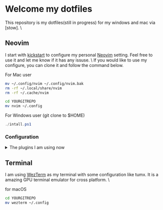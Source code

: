 # Welcome my dotfiles
This repository is my dotfiles(still in progress) for my windows and mac via [stow]. \

## Neovim

I start with [kickstart] to configure my personal [Neovim] setting. Feel free to use it and let me
know if it has any issuse. \ If you would like to use my configure, you can clone it and follow the
command below.

For Mac user
```bash
mv ~/.config/nvim ~/.config/nvim.bak
rm -rf ~/.local/share/nvim
rm -rf ~/.cache/nvim

cd YOURGITREPO
mv nvim ~/.config
```

For Windows user (git clone to $HOME)

```powershell
./intall.ps1
```

### Configuration

<details><summary>The plugins I am using now </summary>

- [lazy.nvim](https://github.com/folke/lazy.nvim)

Parsing

- [treesitter](https://github.com/nvim-treesitter/nvim-treesitter)

LSP and Autocompletion

- [lspconfig](https://github.com/neovim/nvim-lspconfig)
- [mason](https://github.com/williamboman/mason.nvim)
- [mason-lspconfig](https://github.com/williamboman/mason-lspconfig.nvim)
- [lspsaga](https://github.com/glepnir/lspsaga.nvim)
- [nvim-cmp](https://github.com/hrsh7th/nvim-cmp)
- [none-ls](https://github.com/nvimtools/none-ls.nvim)

Java LSP

- [jdtls](https://github.com/mfussenegger/nvim-jdtls)

Debugging

- [nvim-dap](https://github.com/mfussenegger/nvim-dap)
- [nvim-dap-go](https://github.com/leoluz/nvim-dap-go)

Navigation

- [telescope](https://github.com/nvim-telescope/telescope.nvim)
- [nvim-tree](https://github.com/nvim-tree/nvim-tree.lua)

Editor tool and Git

- [comment.nvim](https://github.com/numToStr/Comment.nvim)
- [copilot](https://github.com/zbirenbaum/copilot.lua)
- [gitsigns](https://github.com/lewis6991/gitsigns.nvim)

UI

- [lualine](https://github.com/nvim-lualine/lualine.nvim)
- [trouble](https://github.com/folke/trouble.nvim)

</details>

[kickstart]: https://github.com/nvim-lua/kickstart.nvim
[Neovim]: https://neovim.io/

## Terminal

I am using [WezTerm](https://wezfurlong.org/wezterm/) as my terminal with some configuration like tumx.
It is a amazing GPU terminal emulator for cross platform. \

for macOS
```bash
cd YOURGITREPO
mv wezterm ~/.config
```
